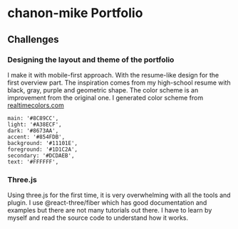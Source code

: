 # chanon-mike Portfolio

## Challenges

### Designing the layout and theme of the portfolio

I make it with mobile-first approach. With the resume-like design for the first overview part. The inspiration comes from my high-school resume with black, gray, purple and geometric shape. The color scheme is an improvement from the original one. I generated color scheme from [realtimecolors.com](https://realtimecolors.com/?colors=FFFFFF-11101e-8C89CC-11101d-844fda)

```tailwindcss
main: '#8C89CC',
light: '#A38ECF',
dark: '#8673AA',
accent: '#854FDB',
background: '#11101E',
foreground: '#1D1C2A',
secondary: '#DCDAEB',
text: '#FFFFFF',
```

### Three.js

Using three.js for the first time, it is very overwhelming with all the tools and plugin. I use @react-three/fiber which has good documentation and examples but there are not many tutorials out there. I have to learn by myself and read the source code to understand how it works.
